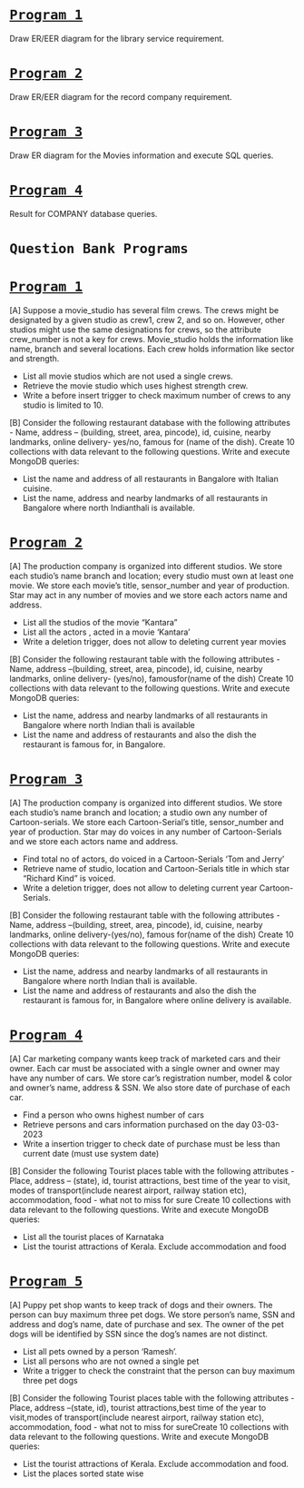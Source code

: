 # [`Program 1`](p1.md)

Draw ER/EER diagram for the library service requirement.

# [`Program 2`](p2.md)

Draw ER/EER diagram for the record company requirement.

# [`Program 3`](p3.md)

Draw ER diagram for the Movies information and execute SQL queries.

# [`Program 4`](p4.md)

Result for COMPANY database queries.

# `Question Bank Programs`

# [`Program 1`](qbp1.md)

[A] Suppose a movie_studio has several film crews. The crews might be designated by a given studio as crew1, crew 2, and so on. However, other studios might use the same designations for crews, so the attribute crew_number is not a key for crews. Movie_studio holds the information like name, branch and several locations. Each crew holds information like sector and strength.

* List all movie studios which are not used a single crews.
* Retrieve the movie studio which uses highest strength crew.
* Write a before insert trigger to check maximum number of crews to any studio is limited to 10.

[B] Consider the following restaurant database with the following attributes - Name, address – (building, street, area, pincode), id, cuisine, nearby landmarks, online delivery- yes/no, famous for (name of the dish). Create 10 collections with data relevant to the following questions. Write and execute MongoDB queries:

* List the name and address of all restaurants in Bangalore with Italian cuisine.
* List the name, address and nearby landmarks of all restaurants in Bangalore where north Indianthali is available.


# [`Program 2`](qbp2.md)

[A] The production company is organized into different studios. We store each studio’s name branch and location; every studio must own at least one movie. We store each movie’s title, sensor_number and year of production. Star may act in any number of movies and we store each actors name and address.

* List all the studios of the movie “Kantara”
* List all the actors , acted in a movie ‘Kantara’
* Write a deletion trigger, does not allow to deleting current year movies

[B] Consider the following restaurant table with the following attributes - Name, address –(building, street, area, pincode), id, cuisine, nearby landmarks, online delivery- (yes/no), famousfor(name of the dish) Create 10 collections with data relevant to the following questions. Write and execute MongoDB queries:

* List the name, address and nearby landmarks of all restaurants in Bangalore where north Indian thali is available
* List the name and address of restaurants and also the dish the restaurant is famous for, in Bangalore.


# [`Program 3`](qbp3.md)

[A] The production company is organized into different studios. We store each studio’s name branch and location; a studio own any number of Cartoon-serials. We store each Cartoon-Serial’s title, sensor_number and year of production. Star may do voices in any number of Cartoon-Serials and we store each actors name and address. 

* Find total no of actors, do voiced in a Cartoon-Serials ‘Tom and Jerry’
* Retrieve name of studio, location and Cartoon-Serials title in which star “Richard Kind” is voiced.
* Write a deletion trigger, does not allow to deleting current year Cartoon-Serials.

[B] Consider the following restaurant table with the following attributes - Name, address –(building, street, area, pincode), id, cuisine, nearby landmarks, online delivery-(yes/no), famous for(name of the dish) Create 10 collections with data relevant to the following questions. Write and execute MongoDB queries:

* List the name, address and nearby landmarks of all restaurants in Bangalore where north Indian thali is available.
* List the name and address of restaurants and also the dish the restaurant is famous for, in Bangalore where online delivery is available.


# [`Program 4`](qbp4.md)

[A] Car marketing company wants keep track of marketed cars and their owner. Each car must be associated with a single owner and owner may have any number of cars. We store car’s registration number, model & color and owner’s name, address & SSN. We also store date of purchase of each car.

* Find a person who owns highest number of cars
* Retrieve persons and cars information purchased on the day 03-03-2023
* Write a insertion trigger to check date of purchase must be less than current date (must use system date)


[B] Consider the following Tourist places table with the following attributes - Place, address – (state), id, tourist attractions, best time of the year to visit, modes of transport(include nearest airport, railway station etc), accommodation, food - what not to miss for sure Create 10 collections with data relevant to the following questions. Write and execute MongoDB queries:

* List all the tourist places of Karnataka
* List the tourist attractions of Kerala. Exclude accommodation and food


# [`Program 5`](qbp5.md)

[A] Puppy pet shop wants to keep track of dogs and their owners. The person can buy maximum three pet dogs. We store person’s name, SSN and address and dog’s name, date of purchase and sex. The owner of the pet dogs will be identified by SSN since the dog’s names are not distinct.

* List all pets owned by a person ‘Ramesh’.
* List all persons who are not owned a single pet
* Write a trigger to check the constraint that the person can buy maximum three pet dogs


[B] Consider the following Tourist places table with the following attributes - Place, address –(state, id), tourist attractions,best time of the year to visit,modes of transport(include nearest airport, railway station etc), accommodation, food - what not to miss for sureCreate 10 collections with data relevant to the following questions. Write and execute MongoDB queries:

* List the tourist attractions of Kerala. Exclude accommodation and food.
* List the places sorted state wise